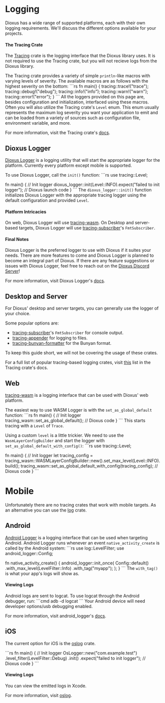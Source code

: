 # Logging
Dioxus has a wide range of supported platforms, each with their own logging requirements. We'll discuss the different options available for your projects.

#### The Tracing Crate
The [Tracing](https://crates.io/crates/tracing) crate is the logging interface that the Dioxus library uses. It is not required to use the Tracing crate, but you will not recieve logs from the Dioxus library.

The Tracing crate provides a variety of simple `println`-like macros with varying levels of severity. 
The available macros are as follows with the highest severity on the bottom:
\```rs
fn main() {
    tracing::trace!("trace");
    tracing::debug!("debug");
    tracing::info!("info");
    tracing::warn!("warn");
    tracing::error!("error");
}
\```
All the loggers provided on this page are, besides configuration and initialization, interfaced using these macros. Often you will also utilize the Tracing crate's `Level` enum. This enum usually represents the maximum log severity you want your application to emit and can be loaded from a variety of sources such as configuration file, environment variable, and more.

For more information, visit the Tracing crate's [docs](https://docs.rs/tracing/latest/tracing/).

## Dioxus Logger
[Dioxus Logger](https://crates.io/crates/dioxus-logger) is a logging utility that will start the appropriate logger for the platform. Currently every platform except mobile is supported.

To use Dioxus Logger, call the `init()` function:
\```rs
use tracing::Level;

fn main() {
    // Init logger
    dioxus_logger::init(Level::INFO).expect("failed to init logger");
    // Dioxus launch code
}
\```
The `dioxus_logger::init()` function initializes Dioxus Logger with the appropriate tracing logger using the default configuration and provided `Level`.

#### Platform Intricacies
On web, Dioxus Logger will use [tracing-wasm](https://crates.io/crates/tracing-wasm). On Desktop and server-based targets, Dioxus Logger will use [tracing-subscriber](https://crates.io/crates/tracing-subscriber)'s `FmtSubscriber`.

#### Final Notes
Dioxus Logger is the preferred logger to use with Dioxus if it suites your needs. There are more features to come and Dioxus Logger is planned to become an integral part of Dioxus. If there are any feature suggestions or issues with Dioxus Logger, feel free to reach out on the [Dioxus Discord Server](https://discord.gg/XgGxMSkvUM)!

For more information, visit Dioxus Logger's [docs](https://docs.rs/dioxus-logger/latest/dioxus_logger/).

## Desktop and Server
For Dioxus' desktop and server targets, you can generally use the logger of your choice.


Some popular options are:
- [tracing-subscriber](https://crates.io/crates/tracing-subscriber)'s `FmtSubscriber` for console output.
- [tracing-appender](https://crates.io/crates/tracing-appender) for logging to files.
- [tracing-bunyan-formatter](https://crates.io/crates/tracing-bunyan-formatter) for the Bunyan format.

To keep this guide short, we will not be covering the usage of these crates.

For a full list of popular tracing-based logging crates, visit [this](https://docs.rs/tracing/latest/tracing/#related-crates) list in the Tracing crate's docs.

## Web
[tracing-wasm](https://crates.io/crates/tracing-wasm) is a logging interface that can be used with Dioxus' web platform.

The easiest way to use WASM Logger is with the `set_as_global_default` function:
\```rs
fn main() {
    // Init logger
    tracing_wasm::set_as_global_default();
    // Dioxus code
}
\```
This starts tracing with a `Level` of `Trace`. 

Using a custom `level` is a little trickier. We need to use the `WasmLayerConfigBuilder` and start the logger with `set_as_global_default_with_config()`:
\```rs
use tracing::Level;

fn main() {
    // Init logger
    let tracing_config = tracing_wasm::WASMLayerConfigBuilder::new().set_max_level(Level::INFO).build();
    tracing_wasm::set_as_global_default_with_config(tracing_config);
    // Dioxus code
}
\```

# Mobile
Unfortunately there are no tracing crates that work with mobile targets. As an alternative you can use the [log](https://crates.io/crates/log) crate.

## Android
[Android Logger](https://crates.io/crates/android_logger) is a logging interface that can be used when targeting Android. Android Logger runs whenever an event `native_activity_create` is called by the Android system:
\```rs
use log::LevelFilter;
use android_logger::Config;

fn native_activity_create() {
    android_logger::init_once(
        Config::default()
            .with_max_level(LevelFilter::Info)
            .with_tag("myapp");
    );
}
\```
The `with_tag()` is what your app's logs will show as.

#### Viewing Logs
Android logs are sent to logcat. To use logcat through the Android debugger, run:
\```cmd
adb -d logcat
\```
Your Android device will need developer options/usb debugging enabled.

For more information, visit android_logger's [docs](https://docs.rs/android_logger/latest/android_logger/).

## iOS
The current option for iOS is the [oslog](https://crates.io/crates/oslog) crate. 

\```rs
fn main() {
    // Init logger
    OsLogger::new("com.example.test")
        .level_filter(LevelFilter::Debug)
        .init()
        .expect("failed to init logger");
    // Dioxus code
}
\```

#### Viewing Logs
You can view the emitted logs in Xcode. 

For more information, visit [oslog](https://crates.io/crates/oslog). 
